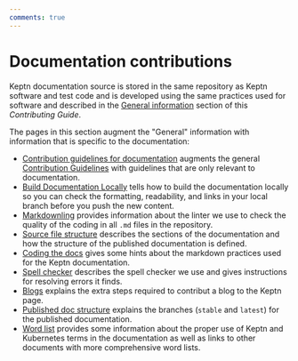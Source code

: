 ```yaml
---
comments: true
---
```


# Documentation contributions

Keptn documentation source is stored in the same repository
as Keptn software and test code
and is developed using the same practices used for software
and described in the
[General information](../general/index.md) section
of this *Contributing Guide*.

The pages in this section augment the "General" information
with information that is specific to the documentation:

- [Contribution guidelines for documentation](contrib-guidelines-docs.md)
  augments the general
  [Contribution Guidelines](../general/contrib-guidelines-gen.md)
  with guidelines that are only relevant to documentation.
- [Build Documentation Locally](local-building.md)
  tells how to build the documentation locally
  so you can check the formatting, readability, and links
  in your local branch before you push the new content.
- [Markdownling](markdownlint.md) provides information
  about the linter we use to check the quality of the coding
  in all `.md` files in the repository.
- [Source file structure](source-file-structure.md)
  describes the sections of the documentation
  and how the structure of the published documentation is defined.
- [Coding the docs](code-docs.md) gives some hints
  about the markdown practices used for the Keptn documentation.
- [Spell checker](spell-check.md) describes the spell checker we use
  and gives instructions for resolving errors it finds.
- [Blogs](blog.md) explains the extra steps required
  to contribut a blog to the Keptn page.
- [Published doc structure](publish.md) explains
  the branches (`stable` and `latest`) for the published documentation.
- [Word list](word-list.md) provides some information about the proper
  use of Keptn and Kubernetes terms in the documentation
  as well as links to other documents with more comprehensive word lists.
